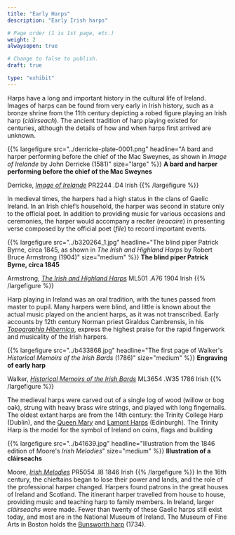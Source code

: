 ```yaml
---
title: "Early Harps"
description: "Early Irish harps"

# Page order (1 is 1st page, etc.)
weight: 2
alwaysopen: true

# Change to false to publish.
draft: true

type: "exhibit"
---
```

Harps have a long and important history in the cultural life of Ireland. Images of harps can be found from very early in Irish history, such as a bronze shrine from the 11th century depicting a robed figure playing an Irish harp (*cláirseach*). The ancient tradition of harp playing existed for centuries, although the details of how and when harps first arrived are unknown.

{{% largefigure src="../derricke-plate-0001.png" headline="A bard and harper performing before the chief of the Mac Sweynes, as shown in *Image of Irelande* by John Derricke (1581)" size="large" %}}
**A bard and harper performing before the chief of the Mac Sweynes**

Derricke, *[Image of Irelande](https://bc-primo.hosted.exlibrisgroup.com/primo-explore/fulldisplay?docid=ALMA-BC21372985250001021&context=L&vid=bclib_new&search_scope=bcl&tab=bcl_only&lang=en_US)* PR2244 .D4 Irish
{{% /largefigure %}}

In medieval times, the harpers had a high status in the clans of Gaelic Ireland. In an Irish chief’s household, the harper was second in stature only to the official poet. In addition to providing music for various occasions and ceremonies, the harper would accompany a reciter (*reacaire*) in presenting verse composed by the official poet (*file*) to record important events.

{{% largefigure src="../b320264_1.jpg" headline="The blind piper Patrick Byrne, circa 1845, as shown in *The Irish and Highland Harps* by Robert Bruce Armstrong (1904)" size="medium" %}}
**The blind piper Patrick Byrne, circa 1845**

Armstrong, *[The Irish and Highland Harps](https://bc-primo.hosted.exlibrisgroup.com/primo-explore/fulldisplay?docid=ALMA-BC21321589680001021&context=L&vid=bclib_new&search_scope=bcl&tab=bcl_only&lang=en_US)* ML501 .A76 1904 Irish
{{% /largefigure %}}

Harp playing in Ireland was an oral tradition, with the tunes passed from master to pupil. Many harpers were blind, and little is known about the actual music played on the ancient harps, as it was not transcribed.  Early accounts by 12th century Norman priest Giraldus Cambrensis, in his *[Topographia Hibernica](https://bc-primo.hosted.exlibrisgroup.com/primo-explore/fulldisplay?docid=ALMA-BC21312690460001021&context=L&vid=bclib_new&search_scope=bcl&tab=bcl_only&lang=en_US)*, express the highest praise for the rapid fingerwork and musicality of the Irish harpers.  


{{% largefigure src="../b433868.jpg" headline="The first page of Walker's *Historical Memoirs of the Irish Bards* (1786)" size="medium" %}}
**Engraving of early harp**

Walker, *[Historical Memoirs of the Irish Bards](https://bc-primo.hosted.exlibrisgroup.com/primo-explore/fulldisplay?docid=ALMA-BC21366766910001021&context=L&vid=bclib_new&search_scope=bcl&tab=bcl_only&lang=en_US)* ML3654 .W35 1786 Irish
{{% /largefigure %}}

The medieval harps were carved out of a single log of wood (willow or bog oak), strung with heavy brass wire strings, and played with long fingernails. The oldest extant harps are from the 14th century: the Trinity College Harp (Dublin), and the [Queen Mary](https://www.nms.ac.uk/explore-our-collections/stories/scottish-history-and-archaeology/mary-queen-of-scots/mary-queen-of-scots/queen-mary-harp/) and [Lamont Harps](https://nms.scran.ac.uk/database/record.php?usi=000-190-001-134-C) (Edinburgh). The Trinity Harp is the model for the symbol of Ireland on coins, flags and building

{{% largefigure src="../b41639.jpg" headline="Illustration from the 1846 edition of Moore's *Irish Melodies*" size="medium" %}}
**Illustration of a cláirseachs**

Moore, *[Irish Melodies](https://bc-primo.hosted.exlibrisgroup.com/primo-explore/fulldisplay?docid=ALMA-BC21327961130001021&context=L&vid=bclib_new&search_scope=bcl&tab=bcl_only&lang=en_US)* PR5054 .I8 1846 Irish
{{% /largefigure %}}
In the 16th century, the chieftains began to lose their power and lands, and the role of the professional harper changed. Harpers found patrons in the great houses of Ireland and Scotland. The itinerant harper travelled from house to house, providing music and teaching harp to family members. In Ireland, larger *cláirseachs* were made. Fewer than twenty of these Gaelic harps still exist today, and most are in the National Museum of Ireland. The Museum of Fine Arts in Boston holds the [Bunsworth harp](https://www.mfa.org/collections/object/harp-cl%C3%A1irseach-50327) (1734).
